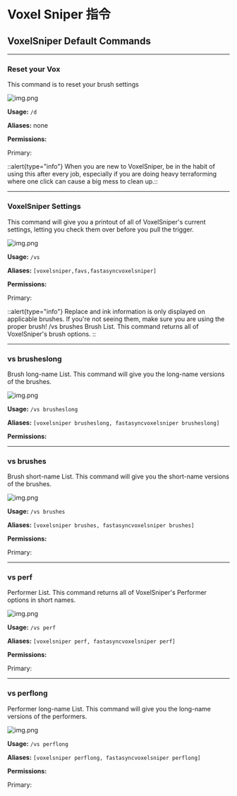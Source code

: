 # Voxel Sniper 指令

## VoxelSniper Default Commands

---
### Reset your Vox

This command is to reset your brush settings

![img.png](images/Commands/brushReset.png)

**Usage:** `/d`

**Aliases:** none

**Permissions:**

Primary:

::alert{type="info"}
When you are new to VoxelSniper, be in the habit of using this after every job, especially if you are doing heavy terraforming where one click can cause a big mess to clean up.::

---

### VoxelSniper Settings

This command will give you a printout of all of VoxelSniper's current settings, letting you check them over before you pull the trigger.

![img.png](images/Commands/vs.png)

**Usage:** `/vs`

**Aliases:** `[voxelsniper,favs,fastasyncvoxelsniper]`

**Permissions:**

Primary:

::alert{type="info"}
Replace and ink information is only displayed on applicable brushes. If you're not seeing them, make sure you are using the proper brush!  /vs brushes Brush List. This command returns all of VoxelSniper's brush options.
::

---

### **vs brusheslong**

Brush long-name List. This command will give you the long-name versions of the brushes.

![img.png](images/Commands/brushesLong.png)

**Usage:** `/vs brusheslong`

**Aliases:** `[voxelsniper brusheslong, fastasyncvoxelsniper brusheslong]`

**Permissions:**

---

### **vs brushes**

Brush short-name List. This command will give you the short-name versions of the brushes.

![img.png](images/Commands/brushesAbbreviated.png)

**Usage:** `/vs brushes`

**Aliases:** `[voxelsniper brushes, fastasyncvoxelsniper brushes]`

**Permissions:**

Primary:

---

### **vs perf**

Performer List. This command returns all of VoxelSniper's Performer options in short names.

![img.png](images/Commands/perfAbbreviated.png)

**Usage:** `/vs perf`

**Aliases:** `[voxelsniper perf, fastasyncvoxelsniper perf]`

**Permissions:**

Primary:

---

### **vs perflong**

Performer long-name List. This command will give you the long-name versions of the performers.

![img.png](images/Commands/perfLong.png)

**Usage:** `/vs perflong`

**Aliases:** `[voxelsniper perflong, fastasyncvoxelsniper perflong]`

**Permissions:**

Primary:
